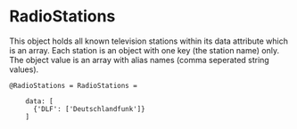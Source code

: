 # RadioStations

This object holds all known television stations within its data attribute which is an array. 
Each station is an object with one key (the station name) only. The object value is an array with alias names (comma seperated string values).

    @RadioStations = RadioStations =
         
        data: [
          {'DLF': ['Deutschlandfunk']}
        ]

